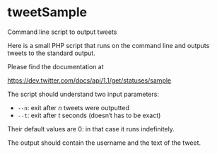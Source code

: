 # tweetSample
Command line script to output tweets

Here is a small PHP script that runs on the command line and outputs tweets to the standard output.

Please find the documentation at

https://dev.twitter.com/docs/api/1.1/get/statuses/sample

The script should understand two input parameters:

* `--n`: exit after *n* tweets were outputted
* `--t`: exit after *t* seconds (doesn‘t has to be exact)

Their default values are 0: in that case it runs indefinitely.

The output should contain the username and the text of the tweet.
